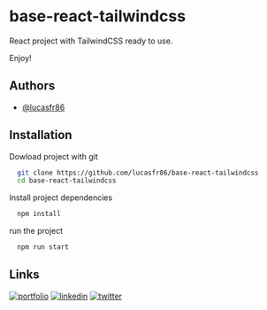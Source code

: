 # base-react-tailwindcss

React project with TailwindCSS ready to use.

Enjoy!

## Authors

- [@lucasfr86](https://www.github.com/lucasfr86)

## Installation

Dowload project with git

```bash
  git clone https://github.com/lucasfr86/base-react-tailwindcss
  cd base-react-tailwindcss
```

Install project dependencies

```bash
  npm install
```

run the project

```bash
  npm run start
```

## Links

[![portfolio](https://img.shields.io/badge/my_portfolio-000?style=for-the-badge&logo=ko-fi&logoColor=white)](http://lucasrodriguez.net/)
[![linkedin](https://img.shields.io/badge/linkedin-0A66C2?style=for-the-badge&logo=linkedin&logoColor=white)](https://www.linkedin.com/in/lucasfrodriguez/)
[![twitter](https://img.shields.io/badge/twitter-1DA1F2?style=for-the-badge&logo=twitter&logoColor=white)](https://twitter.com/_rajon_)
